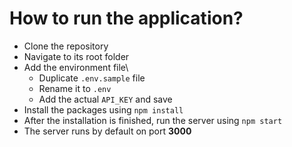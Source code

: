 # How to run the application?

- Clone the repository
- Navigate to its root folder
- Add the environment file\
  - Duplicate `.env.sample` file
  - Rename it to `.env`
  - Add the actual `API_KEY` and save
- Install the packages using `npm install`
- After the installation is finished, run the server using `npm start`
- The server runs by default on port **3000**

